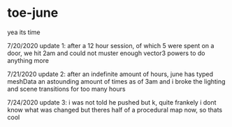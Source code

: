 # toe-june
 
yea its time

7/20/2020 update 1: after a 12 hour session, of which 5 were spent on a door, we hit 2am and could not muster enough vector3 powers to do anything more

7/21/2020 update 2: after an indefinite amount of hours, june has typed meshData an astounding amount of times as of 3am and i broke the lighting and scene transitions for too many hours

7/24/2020 update 3: i was not told he pushed but k, quite frankely i dont know what was changed but theres half of a procedural map now, so thats cool
